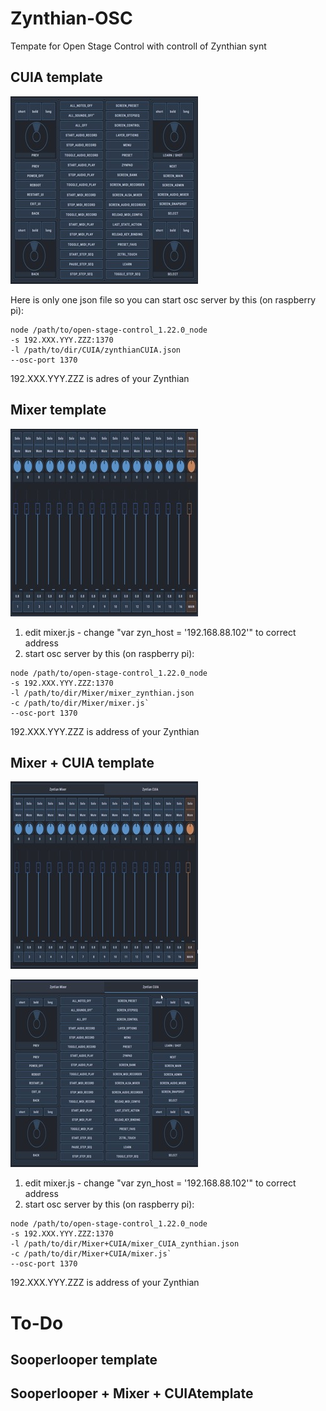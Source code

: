 # Zynthian-OSC
Tempate for Open Stage Control with controll of Zynthian synt

## CUIA template

![CUIA](doc/img/pic-1.jpg)

Here is only one json file so you can start osc server by this (on raspberry pi):

```
node /path/to/open-stage-control_1.22.0_node 
-s 192.XXX.YYY.ZZZ:1370
-l /path/to/dir/CUIA/zynthianCUIA.json
--osc-port 1370
```

192.XXX.YYY.ZZZ is adres of your Zynthian

## Mixer template

![Mixer](doc/img/pic-2.jpg)

1. edit mixer.js - change "var zyn_host = '192.168.88.102'" to correct address
2. start osc server by this (on raspberry pi):

```
node /path/to/open-stage-control_1.22.0_node 
-s 192.XXX.YYY.ZZZ:1370
-l /path/to/dir/Mixer/mixer_zynthian.json
-c /path/to/dir/Mixer/mixer.js`
--osc-port 1370
```

192.XXX.YYY.ZZZ is address of your Zynthian

## Mixer + CUIA template 

![Mixer plus](doc/img/pic-3a.jpg)

![CUIA plus](doc/img/pic-3b.jpg)


1. edit mixer.js - change "var zyn_host = '192.168.88.102'" to correct address
2. start osc server by this (on raspberry pi):

```
node /path/to/open-stage-control_1.22.0_node 
-s 192.XXX.YYY.ZZZ:1370
-l /path/to/dir/Mixer+CUIA/mixer_CUIA_zynthian.json
-c /path/to/dir/Mixer+CUIA/mixer.js`
--osc-port 1370
```

192.XXX.YYY.ZZZ is address of your Zynthian

# To-Do

## Sooperlooper template

## Sooperlooper + Mixer + CUIAtemplate
